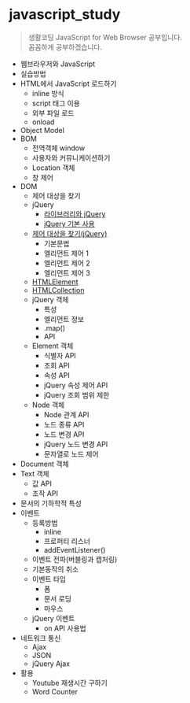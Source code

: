 # javascript_study

> 생활코딩 JavaScript for Web Browser 공부입니다. <br>
> 꼼꼼하게 공부하겠습니다.

- 웹브라우저와 JavaScript
- 실습방법
- HTML에서 JavaScript 로드하기
  * inline 방식
  * script 태그 이용
  * 외부 파일 로드
  * onload
- Object Model
- BOM
  * 전역객체 window
  * 사용자와 커뮤니케이션하기
  * Location 객체
  * 창 제어
- DOM
  * 제어 대상을 찾기
  * jQuery
    + [라이브러리와 jQuery](https://github.com/sonjangwon/javascript_study/tree/master/README/JavaScript-jQuery_LibraryAndJQuery.md)
    + [jQuery 기본 사용](https://github.com/sonjangwon/javascript_study/tree/master/README/JavaScript-jQuery_BasicUsage.md)
  * [제어 대상을 찾기(jQuery)](https://github.com/sonjangwon/javascript_study/tree/master/README/JavaScript-jQuery_RecallControlObject.md)
    + 기본문법
    + 엘리먼트 제어 1
    + 엘리먼트 제어 2
    + 엘리먼트 제어 3
  * [HTMLElement](https://github.com/sonjangwon/javascript_study/tree/master/README/JavaScript-HTMLElement.md)
  * [HTMLCollection](https://github.com/sonjangwon/javascript_study/tree/master/README/JavaScript-HTMLCollection.md)
  * jQuery 객체
    + 특성
    + 엘리먼트 정보
    + .map()
    + API
  * Element 객체
    + 식별자 API
    + 조회 API
    + 속성 API
    + jQuery 속성 제어 API
    + jQuery 조회 범위 제한
  * Node 객체
    + Node 관계 API
    + 노드 종류 API
    + 노드 변경 API
    + jQuery 노드 변경 API
    + 문자열로 노드 제어
- Document 객체
- Text 객체
  * 값 API
  * 조작 API
- 문서의 기하학적 특성
- 이벤트
  * 등록방법
    + inline
    + 프로퍼티 리스너
    + addEventListener()
  * 이벤트 전파(버블링과 캡처링)
  * 기본동작의 취소
  * 이벤트 타입
    + 폼
    + 문서 로딩
    + 마우스
  * jQuery 이벤트
    + on API 사용법
- 네트워크 통신
  * Ajax
  * JSON
  * jQuery Ajax
- 활용
  * Youtube 재생시간 구하기
  * Word Counter
